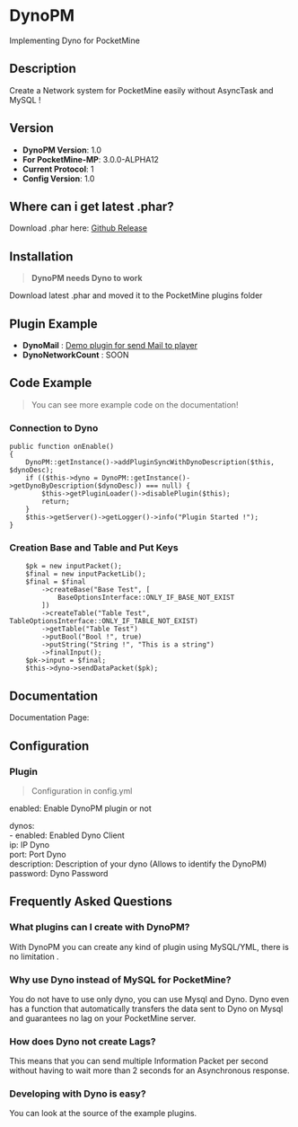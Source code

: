 # DynoPM
Implementing Dyno for PocketMine

## Description
Create a Network system for PocketMine easily without AsyncTask and MySQL ! 

## Version
* __DynoPM Version__: 1.0
* __For PocketMine-MP__: 3.0.0-ALPHA12
* __Current Protocol__: 1
* __Config Version__: 1.0

## Where can i get latest .phar?

Download .phar here: [Github Release](https://github.com/MineBuilderFR/DynoPM/releases)

## Installation
> __DynoPM needs Dyno to work__ <br/>

Download latest .phar and moved it to the PocketMine plugins folder <br/>


## Plugin Example
* __DynoMail__ : [Demo plugin for send Mail to player](https://github.com/MineBuilderFR/DynoMail)
* __DynoNetworkCount__ : SOON

## Code Example
> You can see more example code on the documentation! <br/>

### Connection to Dyno
    public function onEnable()
    {
        DynoPM::getInstance()->addPluginSyncWithDynoDescription($this, $dynoDesc);
        if (($this->dyno = DynoPM::getInstance()->getDynoByDescription($dynoDesc)) === null) {
            $this->getPluginLoader()->disablePlugin($this);
            return;
        }
        $this->getServer()->getLogger()->info("Plugin Started !");
    }
### Creation Base and Table and Put Keys
        $pk = new inputPacket();
        $final = new inputPacketLib();
        $final = $final
            ->createBase("Base Test", [
                BaseOptionsInterface::ONLY_IF_BASE_NOT_EXIST
            ])
            ->createTable("Table Test", TableOptionsInterface::ONLY_IF_TABLE_NOT_EXIST)
            ->getTable("Table Test")
            ->putBool("Bool !", true)
            ->putString("String !", "This is a string")
            ->finalInput();
        $pk->input = $final;
        $this->dyno->sendDataPacket($pk);
       
## Documentation

Documentation Page: 

## Configuration
### Plugin
> Configuration in config.yml

enabled: Enable DynoPM plugin or not

 dynos: <br/>
       - enabled: Enabled Dyno Client <br/>
       ip: IP Dyno <br/>
       port: Port Dyno <br/>
       description: Description of your dyno (Allows to identify the DynoPM) <br/>
       password: Dyno Password <br/>


## Frequently Asked Questions
### What plugins can I create with DynoPM?
With DynoPM you can create any kind of plugin using MySQL/YML, there is no limitation .

### Why use Dyno instead of MySQL for PocketMine?
You do not have to use only dyno, you can use Mysql and Dyno. Dyno even has a function that automatically transfers the data sent to Dyno on Mysql and guarantees no lag on your PocketMine server.

### How does Dyno not create Lags?
This means that you can send multiple Information Packet per second without having to wait more than 2 seconds for an Asynchronous response.

### Developing with Dyno is easy?
You can look at the source of the example plugins.
